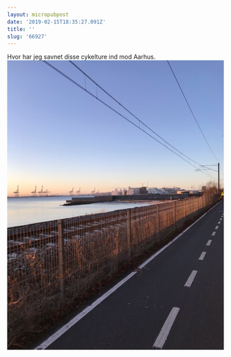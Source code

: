 ```yaml
---
layout: micropubpost
date: '2019-02-15T18:35:27.091Z'
title: ''
slug: '66927'
---
```

Hvor har jeg savnet disse cykelture ind mod Aarhus. ![](/assets/IMG_3556.jpeg)
